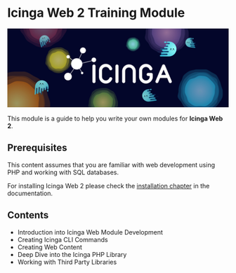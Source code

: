 # Icinga Web 2 Training Module

![Icinga Banner](doc/images/icinga.png)

This module is a guide to help you write your own modules for **Icinga Web 2**.

## Prerequisites

This content assumes that you are familiar with web development using PHP and working with SQL databases.

For installing Icinga Web 2 please check the [installation chapter](https://icinga.com/docs/icingaweb2/latest/doc/02-Installation/)
in the documentation.

## Contents

* Introduction into Icinga Web Module Development
* Creating Icinga CLI Commands
* Creating Web Content
* Deep Dive into the Icinga PHP Library
* Working with Third Party Libraries
